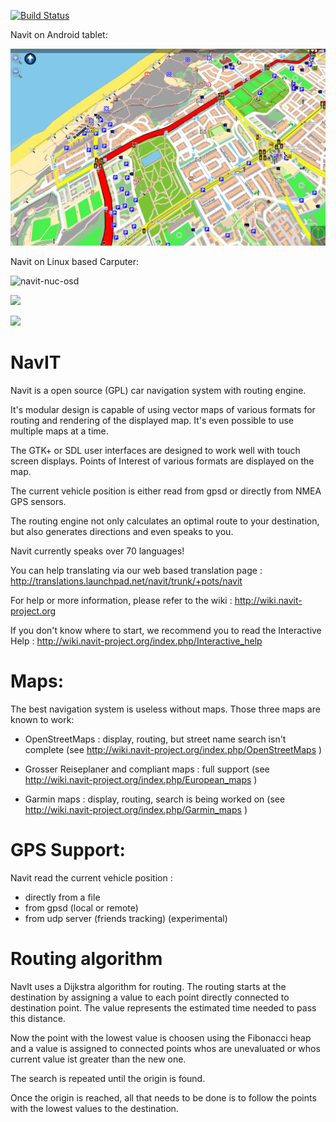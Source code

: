 [![Build Status](https://img.shields.io/circleci/project/github/navit-gps/navit/trunk.svg)](https://circleci.com/gh/navit-gps/navit)

Navit on Android tablet:

![navit on android](https://raw.githubusercontent.com/navit-gps/navit/master/contrib/images/androidtablet.png)

Navit on Linux based Carputer:

![navit-nuc-osd](https://github.com/pgrandin/navit-nuc-layout/raw/master/screenshot.png)

<p>
<a href="https://play.google.com/store/apps/details?id=org.navitproject.navit"><img src="http://switzerland.tasis.com/uploaded/images2/appstore_button_google.png" height="100"/></a>

<a href="https://f-droid.org/repository/browse/?fdfilter=navit&fdid=org.navitproject.navit"><img src="https://upload.wikimedia.org/wikipedia/commons/thumb/0/0d/Get_it_on_F-Droid.svg/200px-Get_it_on_F-Droid.svg.png" height="100"/></a>
</p>

NavIT
=====

Navit is a open source (GPL) car navigation system with routing engine.

It's modular design is capable of using vector maps of various formats
for routing and rendering of the displayed map. It's even possible to
use multiple maps at a time.

The GTK+ or SDL user interfaces are designed to work well with touch
screen displays. Points of Interest of various formats are displayed
on the map.

The current vehicle position is either read from gpsd or directly from
NMEA GPS sensors.

The routing engine not only calculates an optimal route to your
destination, but also generates directions and even speaks to you.

Navit currently speaks over 70 languages!

You can help translating via our web based translation page :
 http://translations.launchpad.net/navit/trunk/+pots/navit


For help or more information, please refer to the wiki :
 http://wiki.navit-project.org

If you don't know where to start, we recommend you to read the 
Interactive Help : http://wiki.navit-project.org/index.php/Interactive_help


Maps:
=====

The best navigation system is useless without maps. Those three maps
are known to work:

- OpenStreetMaps : display, routing, but street name search isn't complete
 (see http://wiki.navit-project.org/index.php/OpenStreetMaps )

- Grosser Reiseplaner and compliant maps : full support
 (see http://wiki.navit-project.org/index.php/European_maps )

- Garmin maps : display, routing, search is being worked on
 (see http://wiki.navit-project.org/index.php/Garmin_maps )


GPS Support:
============

Navit read the current vehicle position :
- directly from a file
- from gpsd (local or remote)
- from udp server (friends tracking) (experimental)


Routing algorithm
=================

NavIt uses a Dijkstra algorithm for routing. The routing starts at the
destination by assigning a value to each point directly connected to
destination point. The value represents the estimated time needed to
pass this distance.

Now the point with the lowest value is choosen using the Fibonacci
heap and a value is assigned to connected points whos are
unevaluated or whos current value ist greater than the new one.

The search is repeated until the origin is found.

Once the origin is reached, all that needs to be done is to follow the
points with the lowest values to the destination.

